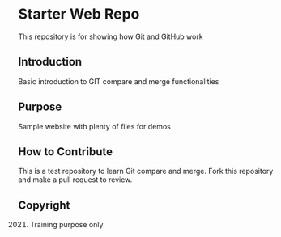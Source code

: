 # Starter Web Repo

This repository is for showing how Git and GitHub work

## Introduction
Basic introduction to GIT compare and merge functionalities

## Purpose

Sample website with plenty of files for demos

## How to Contribute
This is a test repository to learn Git compare and merge. Fork this repository and make a pull request to review.

## Copyright
2021. Training purpose only
